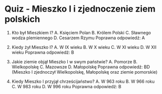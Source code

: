  # Quiz - Mieszko I i zjednoczenie ziem polskich
1. Kto był Mieszkiem I?
   A. Księciem Polan
   B. Królem Polski
   C. Sławnego wodza plemiennego
   D. Cesarzem Rzymu
   Poprawna odpowiedź: A

2. Kiedy żył Mieszko I?
   A. W IX wieku
   B. W X wieku
   C. W XI wieku
   D. W XII wieku
   Poprawna odpowiedź: B

3. Jakie ziemie objął Mieszko I w swym państwie?
   A. Pomorze
   B. Wielkopolskę
   C. Mazowsze
   D. Małopolskę
   Poprawna odpowiedź: BD (Mieszko I zjednoczył Wielkopolskę, Małopolskę oraz ziemie pomorskie)

4. Kiedy Mieszko I przyjął chrześcijaństwo?
   A. W 963 roku
   B. W 966 roku
   C. W 983 roku
   D. W 996 roku
   Poprawna odpowiedź: B

